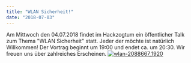 ```yaml
---
title: "WLAN Sicherheit!"
date: "2018-07-03"
---
```


Am Mittwoch den 04.07.2018 findet im Hackzogtum ein öffentlicher Talk zum Thema "WLAN Sicherheit" statt. Jeder der möchte ist natürlich Willkommen! Der Vortrag beginnt um 19:00 und endet ca. um 20:30. Wir freuen uns über zahlreiches Erscheinen. [![wlan-2088667_1920](images/wlan-2088667_1920.jpg)](https://hackzogtum-coburg.de/wp-content/uploads/2018/07/wlan-2088667_1920.jpg)
